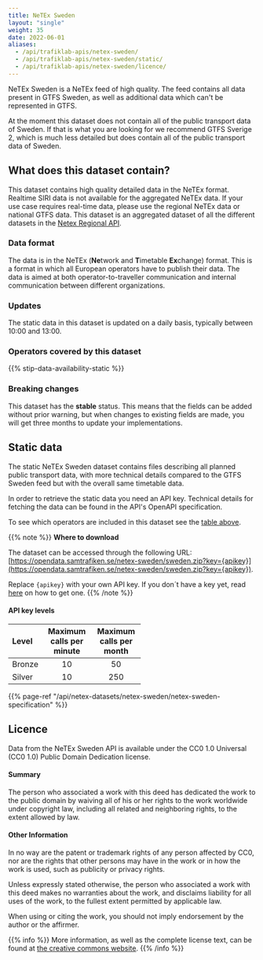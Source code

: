 ```yaml
---
title: NeTEx Sweden
layout: "single"
weight: 35
date: 2022-06-01
aliases:
  - /api/trafiklab-apis/netex-sweden/
  - /api/trafiklab-apis/netex-sweden/static/
  - /api/trafiklab-apis/netex-sweden/licence/
---
```


NeTEx Sweden is a NeTEx feed of high quality. The feed contains all data present in GTFS Sweden, as
well as additional data which can't be represented in GTFS.

At the moment this dataset does not contain all of the public transport data of Sweden.
If that is what you are looking for we recommend GTFS Sverige 2, which is much less detailed but does contain all of the public transport data of Sweden.

## What does this dataset contain?

This dataset contains high quality detailed data in the NeTEx format. Realtime SIRI data is not available for the aggregated NeTEx data. If your use case
requires real-time data, please use the regional NeTEx data or national GTFS data.
This dataset is an aggregated dataset of all the different datasets in the [Netex Regional API](/api/netex-datasets/netex-regional/).

### Data format

The data is in the NeTEx (**Ne**twork and **T**imetable **Ex**change) format. This is a format in which all European
operators have to publish their data. The data is aimed at both operator-to-traveller communication and internal
communication between different organizations.

### Updates

The static data in this dataset is updated on a daily basis, typically between 10:00 and 13:00.

### Operators covered by this dataset

{{% stip-data-availability-static %}}

### Breaking changes

This dataset has the **stable** status. This means that the fields can be added without prior warning, but when changes
to existing fields are made, you will get three months to update your implementations.

## Static data 

The static NeTEx Sweden dataset contains files describing all planned public transport data, with more technical
details compared to the GTFS Sweden feed but with the overall same timetable data.

In order to retrieve the static data you need an API key. Technical details for fetching the data can be found in the
API's OpenAPI specification.

To see which operators are included in this dataset see the [table above](#operators-covered-by-this-dataset).

{{% note %}}
**Where to download**

The dataset can be accessed through the following URL:
[https://opendata.samtrafiken.se/netex-sweden/sweden.zip?key={apikey}](https://opendata.samtrafiken.se/netex-sweden/sweden.zip?key={apikey}).

Replace `{apikey}` with your own API key. If you don´t have a key yet, read [here](/docs/using-trafiklab/getting-api-keys) on how to get one.
{{% /note %}}

<div style="max-width: 270px">

#### API key levels

| Level  | Maximum calls per minute | Maximum calls per month |
|:-------|:------------------------:|:-----------------------:|
| Bronze |            10            |           50            |
| Silver |            10            |           250           |

</div>

{{% page-ref "/api/netex-datasets/netex-sweden/netex-sweden-specification" %}}

## Licence

Data from the NeTEx Sweden API is available under the CC0 1.0 Universal (CC0 1.0) Public Domain Dedication license.

#### Summary

The person who associated a work with this deed has dedicated the work to the public domain by waiving all of his or her
rights to the work worldwide under copyright law, including all related and neighboring rights, to the extent allowed by
law.

#### Other Information

In no way are the patent or trademark rights of any person affected by CC0, nor are the rights that other persons may
have in the work or in how the work is used, such as publicity or privacy rights.

Unless expressly stated otherwise, the person who associated a work with this deed makes no warranties about the work,
and disclaims liability for all uses of the work, to the fullest extent permitted by applicable law.

When using or citing the work, you should not imply endorsement by the author or the affirmer.

{{% info %}}
More information, as well as the complete license text, can be found at
[the creative commons website](https://creativecommons.org/publicdomain/zero/1.0/deed.en).
{{% /info %}} 